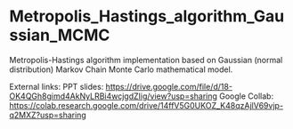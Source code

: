 # Metropolis_Hastings_algorithm_Gaussian_MCMC

Metropolis-Hastings algorithm implementation based on Gaussian (normal distribution) Markov Chain Monte Carlo mathematical model.

External links:
PPT slides: https://drive.google.com/file/d/18-OK4QGh8gimd4AkNyLRBi4wcjgdZIig/view?usp=sharing
Google Collab: https://colab.research.google.com/drive/14ffV5G0UKOZ_K48qzAjlV69vjp-q2MXZ?usp=sharing

